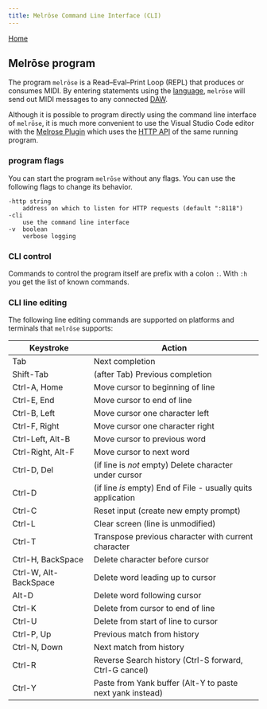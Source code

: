 ```yaml
---
title: Melrōse Command Line Interface (CLI)
---
```


[Home](https://emicklei.github.io/melrose)

## Melrōse program

The program `melrōse` is a Read–Eval–Print Loop (REPL) that produces or consumes MIDI. 
By entering statements using the [language](dsl.html), `melrōse` will send out MIDI messages to any connected [DAW](daw.html).

Although it is possible to program directly using the command line interface of `melrōse`, it is much more convenient to use the Visual Studio Code editor with the [Melrose Plugin](vsc.html) which uses the [HTTP API](http.html) of the same running program.

### program flags

You can start the program `melrōse` without any flags. 
You can use the following flags to change its behavior.

    -http string
        address on which to listen for HTTP requests (default ":8118")
    -cli
        use the command line interface
    -v  boolean
        verbose logging

### CLI control

Commands to control the program itself are prefix with a colon `:`.
With `:h` you get the list of known commands.

### CLI line editing

The following line editing commands are supported on platforms and terminals
that `melrōse` supports:

Keystroke    | Action
---------    | ------
Tab          | Next completion
Shift-Tab    | (after Tab) Previous completion
Ctrl-A, Home | Move cursor to beginning of line
Ctrl-E, End  | Move cursor to end of line
Ctrl-B, Left | Move cursor one character left
Ctrl-F, Right| Move cursor one character right
Ctrl-Left, Alt-B    | Move cursor to previous word
Ctrl-Right, Alt-F   | Move cursor to next word
Ctrl-D, Del  | (if line is *not* empty) Delete character under cursor
Ctrl-D       | (if line *is* empty) End of File - usually quits application
Ctrl-C       | Reset input (create new empty prompt)
Ctrl-L       | Clear screen (line is unmodified)
Ctrl-T       | Transpose previous character with current character
Ctrl-H, BackSpace | Delete character before cursor
Ctrl-W, Alt-BackSpace | Delete word leading up to cursor
Alt-D        | Delete word following cursor
Ctrl-K       | Delete from cursor to end of line
Ctrl-U       | Delete from start of line to cursor
Ctrl-P, Up   | Previous match from history
Ctrl-N, Down | Next match from history
Ctrl-R       | Reverse Search history (Ctrl-S forward, Ctrl-G cancel)
Ctrl-Y       | Paste from Yank buffer (Alt-Y to paste next yank instead)